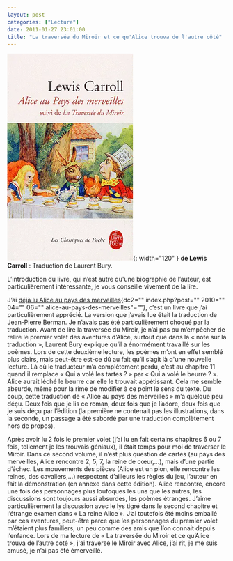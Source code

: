 ```yaml
---
layout: post
categories: ["Lecture"]
date: 2011-01-27 23:01:00
title: "La traversée du Miroir et ce qu'Alice trouva de l'autre côté"
---
```


![couverture](/assets/images/couv_lecture/alice_miroir.webp){: width="120" } **de Lewis Carroll** : Traduction de Laurent Bury.

L’introduction du livre, qui n’est autre qu\'une biographie de
l’auteur, est particulièrement intéressante, je vous conseille vivement
de la lire.

J’ai [déjà lu Alice au pays des merveilles](){dc2="" index.php?post=""
2010="" 04="" 06="" alice-au-pays-des-merveilles"=""}, c’est un
livre que j’ai particulièrement apprécié. La version que j’avais lue
était la traduction de Jean-Pierre Berman. Je n’avais pas été
particulièrement choqué par la traduction. Avant de lire la traversée du
Miroir, je n’ai pas pu m’empêcher de relire le premier volet des
aventures d’Alice, surtout que dans la « note sur la traduction »,
Laurent Bury explique qu’il a énormément travaillé sur les poèmes. Lors
de cette deuxième lecture, les poèmes m’ont en effet semblé plus
clairs, mais peut-être est-ce dû au fait qu’il s’agit là d\'une
nouvelle lecture. Là où le traducteur m’a complètement perdu, c’est au
chapitre 11 quand il remplace « Qui a volé les tartes ? » par « Qui a
volé le beurre ? ». Alice aurait léché le beurre car elle le trouvait
appétissant. Cela me semble absurde, même pour la rime de modifier à ce
point le sens du texte. Du coup, cette traduction de « Alice au pays des
merveilles » m’a quelque peu déçu. Deux fois que je lis ce roman, deux
fois que je l’adore, deux fois que je suis déçu par l’édition (la
première ne contenait pas les illustrations, dans la seconde, un passage
a été sabordé par une traduction complètement hors de propos).

Après avoir lu 2 fois le premier volet (j’ai lu en fait certains
chapitres 6 ou 7 fois, tellement je les trouvais géniaux), il était
temps pour moi de traverser le Miroir. Dans ce second volume, il n’est
plus question de cartes (au pays des merveilles, Alice rencontre 2, 5,
7, la reine de cœur,…), mais d’une partie d’échec. Les mouvements
des pièces (Alice est un pion, elle rencontre les reines, des
cavaliers,…) respectent d’ailleurs les règles du jeu, l’auteur en
fait la démonstration (en annexe dans cette édition). Alice rencontre,
encore une fois des personnages plus loufoques les uns que les autres,
les discussions sont toujours aussi absurdes, les poèmes étranges.
J’aime particulièrement la discussion avec le lys tigré dans le second
chapitre et l’étrange examen dans « La reine Alice ». J’ai toutefois
été moins emballé par ces aventures, peut-être parce que les personnages
du premier volet m’étaient plus familiers, un peu comme des amis que
l’on connait depuis l’enfance. Lors de ma lecture de « La traversée du
Miroir et ce qu’Alice trouva de l’autre coté », j\'ai traversé le
Miroir avec Alice, j’ai rit, je me suis amusé, je n’ai pas été
émerveillé.


